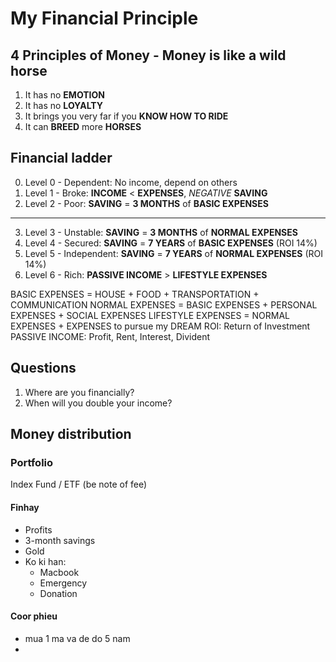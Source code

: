 # My Financial Principle

## 4 Principles of Money - Money is like a wild horse
1. It has no **EMOTION**
2. It has no **LOYALTY**
3. It brings you very far if you **KNOW HOW TO RIDE**
4. It can **BREED** more **HORSES**

## Financial ladder
0. Level 0 - Dependent: No income, depend on others
1. Level 1 - Broke: **INCOME** < **EXPENSES**, *NEGATIVE* **SAVING**
2. Level 2 - Poor: **SAVING** = **3 MONTHS** of **BASIC EXPENSES**
---
3. Level 3 - Unstable: **SAVING** = **3 MONTHS** of **NORMAL EXPENSES**
4. Level 4 - Secured: **SAVING** = **7 YEARS** of **BASIC EXPENSES** (ROI 14%)
5. Level 5 - Independent: **SAVING** = **7 YEARS** of **NORMAL EXPENSES** (ROI 14%)
6. Level 6 - Rich: **PASSIVE INCOME** > **LIFESTYLE EXPENSES**

BASIC EXPENSES = HOUSE + FOOD + TRANSPORTATION + COMMUNICATION
NORMAL EXPENSES = BASIC EXPENSES + PERSONAL EXPENSES + SOCIAL EXPENSES
LIFESTYLE EXPENSES = NORMAL EXPENSES + EXPENSES to pursue my DREAM
ROI: Return of Investment
PASSIVE INCOME: Profit, Rent, Interest, Divident

## Questions
1. Where are you financially?
2. When will you double your income?

## Money distribution
### Portfolio
Index Fund / ETF (be note of fee)
#### Finhay
- Profits
- 3-month savings
- Gold
- Ko ki han:
    + Macbook
    + Emergency
    + Donation

#### Coor phieu
- mua 1 ma va de do 5 nam
- 

